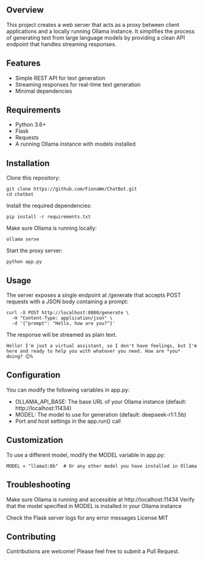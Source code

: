 ## Overview
This project creates a web server that acts as a proxy between client applications and a locally running Ollama instance. It simplifies the process of generating text from large language models by providing a clean API endpoint that handles streaming responses.

## Features
- Simple REST API for text generation
- Streaming responses for real-time text generation
- Minimal dependencies

## Requirements
- Python 3.6+
- Flask
- Requests
- A running Ollama instance with models installed


## Installation
Clone this repository:

```
git clone https://github.com/FionaWe/ChatBot.git
cd chatbot
```

Install the required dependencies:
```
pip install -r requirements.txt
```
Make sure Ollama is running locally:

```
ollama serve
```

Start the proxy server:

```
python app.py
```
## Usage
The server exposes a single endpoint at /generate that accepts POST requests with a JSON body containing a prompt:

```
curl -X POST http://localhost:8080/generate \
  -H "Content-Type: application/json" \
  -d '{"prompt": "Hello, how are you?"}'
```
The response will be streamed as plain text.
```
Hello! I'm just a virtual assistant, so I don't have feelings, but I'm here and ready to help you with whatever you need. How are *you* doing? 😊% 
```

## Configuration
You can modify the following variables in app.py:

- OLLAMA_API_BASE: The base URL of your Ollama instance (default: http://localhost:11434)
- MODEL: The model to use for generation (default: deepseek-r1:1.5b)
- Port and host settings in the app.run() call

## Customization
To use a different model, modify the MODEL variable in app.py:
```
MODEL = "llama3:8b"  # Or any other model you have installed in Ollama
```
## Troubleshooting
Make sure Ollama is running and accessible at http://localhost:11434
Verify that the model specified in MODEL is installed in your Ollama instance

Check the Flask server logs for any error messages
License
MIT

## Contributing
Contributions are welcome! Please feel free to submit a Pull Request.

